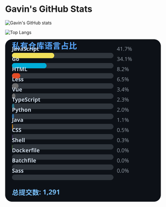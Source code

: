 # Gavin's GitHub Stats

![Gavin's GitHub stats](https://github-readme-stats.vercel.app/api?username=gavinhaydy&show_icons=true&theme=tokyonight)

![Top Langs](https://github-readme-stats.vercel.app/api/top-langs/?username=gavinhaydy&layout=compact)










































<!-- PRIVATE_STATS_START -->
![私有仓库统计](./.github/private-stats.svg)
<!-- PRIVATE_STATS_END -->









































